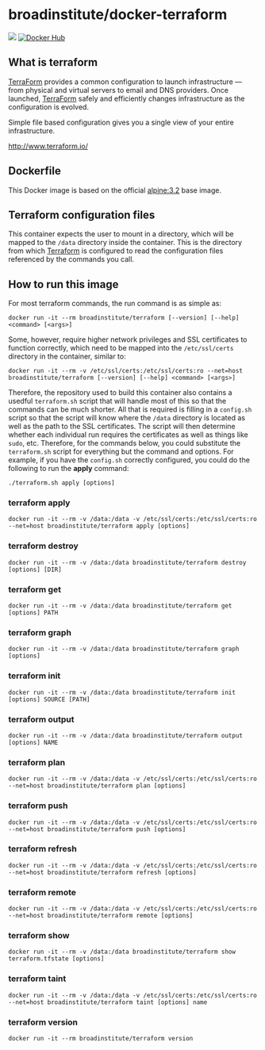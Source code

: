 # broadinstitute/docker-terraform
[![](https://badge.imagelayers.io/broadinstitute/terraform:0.6.1.svg)](https://imagelayers.io/?images=broadinstitute/terraform:0.6.1 'Get your own badge on imagelayers.io')
[![Docker Hub](https://img.shields.io/badge/docker-ready-blue.svg)](https://registry.hub.docker.com/u/broadinstitute/terraform/)

## What is terraform

[TerraForm][1] provides a common configuration to launch infrastructure — from physical and virtual servers to email and DNS providers. Once launched, [TerraForm][1] safely and efficiently changes infrastructure as the configuration is evolved.

Simple file based configuration gives you a single view of your entire infrastructure.

http://www.terraform.io/

## Dockerfile

This Docker image is based on the official [alpine:3.2][2] base image.

## Terraform configuration files

This container expects the user to mount in a directory, which will be mapped to the `/data` directory inside the container.  This is the directory from which [Terraform][1] is configured to read the configuration files referenced by the commands you call.

## How to run this image

For most terraform commands, the run command is as simple as:

```
docker run -it --rm broadinstitute/terraform [--version] [--help] <command> [<args>]
```

Some, however, require higher network privileges and SSL certificates to function correctly, which need to be mapped into the `/etc/ssl/certs` directory in the container, similar to:

```
docker run -it --rm -v /etc/ssl/certs:/etc/ssl/certs:ro --net=host broadinstitute/terraform [--version] [--help] <command> [<args>]
```

Therefore, the repository used to build this container also contains a usedful `terraform.sh` script that will handle most of this so that the commands can be much shorter.  All that is required is filling in a `config.sh` script so that the script will know where the `/data` directory is located as well as the path to the SSL certificates.  The script will then determine whether each individual run requires the certificates as well as things like `sudo`, etc.  Therefore, for the commands below, you could substitute the `terraform.sh` script for everything but the command and options.  For example, if you have the `config.sh` correctly configured, you could do the following to run the **apply** command:

```
./terraform.sh apply [options]
```

### terraform apply

```
docker run -it --rm -v /data:/data -v /etc/ssl/certs:/etc/ssl/certs:ro --net=host broadinstitute/terraform apply [options]
```

### terraform destroy

```
docker run -it --rm -v /data:/data broadinstitute/terraform destroy [options] [DIR]
```

### terraform get

```
docker run -it --rm -v /data:/data broadinstitute/terraform get [options] PATH
```

### terraform graph

```
docker run -it --rm -v /data:/data broadinstitute/terraform graph [options]
```

### terraform init

```
docker run -it --rm -v /data:/data broadinstitute/terraform init [options] SOURCE [PATH]
```

### terraform output

```
docker run -it --rm -v /data:/data broadinstitute/terraform output [options] NAME
```

### terraform plan

```
docker run -it --rm -v /data:/data -v /etc/ssl/certs:/etc/ssl/certs:ro --net=host broadinstitute/terraform plan [options]
```

### terraform push

```
docker run -it --rm -v /data:/data -v /etc/ssl/certs:/etc/ssl/certs:ro --net=host broadinstitute/terraform push [options]
```

### terraform refresh

```
docker run -it --rm -v /data:/data -v /etc/ssl/certs:/etc/ssl/certs:ro --net=host broadinstitute/terraform refresh [options]
```

### terraform remote

```
docker run -it --rm -v /data:/data -v /etc/ssl/certs:/etc/ssl/certs:ro --net=host broadinstitute/terraform remote [options]
```

### terraform show

```
docker run -it --rm -v /data:/data broadinstitute/terraform show terraform.tfstate [options]
```

### terraform taint

```
docker run -it --rm -v /data:/data -v /etc/ssl/certs:/etc/ssl/certs:ro --net=host broadinstitute/terraform taint [options] name
```

### terraform version

```
docker run -it --rm broadinstitute/terraform version
```

[1]: http://www.terraform.io/ "TerraForm"
[2]: https://registry.hub.docker.com/_/alpine "alpine:3.2"
